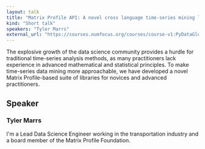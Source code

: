 ```yaml
---
layout: talk
title: "Matrix Profile API: A novel cross language time-series mining library"
kind: "Short talk"
speakers: "Tyler Marrs"
external_url: "https://courses.numfocus.org/courses/course-v1:PyDataGlobal+PDG20-talks+2020/jump_to/block-v1:PyDataGlobal+PDG20-talks+2020+type@vertical+block@bacb69c21a424096859c2ecd57053635"
---
```


The explosive growth of the data science community provides a hurdle for traditional time-series analysis methods, as many practitioners lack experience in advanced mathematical and statistical principles. To make time-series data mining more approachable, we have developed a novel Matrix Profile-based suite of libraries for novices and advanced practitioners.

## Speaker

### Tyler Marrs

I'm a Lead Data Science Engineer working in the transportation industry and a board member of the Matrix Profile Foundation.
